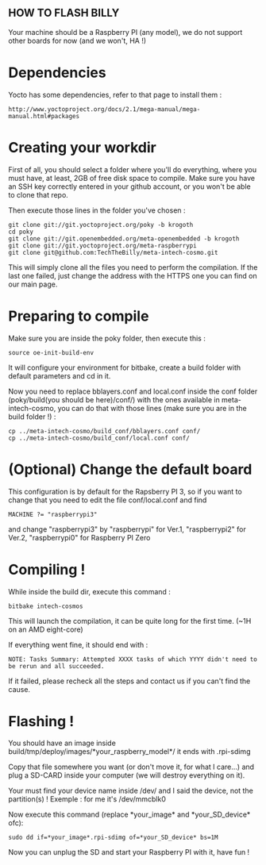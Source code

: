 ## HOW TO FLASH BILLY

Your machine should be a Raspberry PI (any model), we do not support other boards for now (and we won't, HA !)

# Dependencies

Yocto has some dependencies, refer to that page to install them :

    http://www.yoctoproject.org/docs/2.1/mega-manual/mega-manual.html#packages

# Creating your workdir

First of all, you should select a folder where you'll do everything, where you must have, at least, 2GB of free disk space to compile. Make sure you have an SSH key correctly entered in your github account, or you won't be able to clone that repo.

Then execute those lines in the folder you've chosen :

    git clone git://git.yoctoproject.org/poky -b krogoth
    cd poky
    git clone git://git.openembedded.org/meta-openembedded -b krogoth
    git clone git://git.yoctoproject.org/meta-raspberrypi
    git clone git@github.com:TechTheBilly/meta-intech-cosmo.git

This will simply clone all the files you need to perform the compilation. If the last one failed, just change the address with the HTTPS one you can find on our main page.

# Preparing to compile

Make sure you are inside the poky folder, then execute this :

    source oe-init-build-env

It will configure your environment for bitbake, create a build folder with default parameters and cd in it.

Now you need to replace bblayers.conf and local.conf inside the conf folder (poky/build(you should be here)/conf/) with the ones available in meta-intech-cosmo, you can do that with those lines (make sure you are in the build folder !) :

    cp ../meta-intech-cosmo/build_conf/bblayers.conf conf/
    cp ../meta-intech-cosmo/build_conf/local.conf conf/

# (Optional) Change the default board

This configuration is by default for the Rapsberry PI 3, so if you want to change that you need to edit the file conf/local.conf and find

    MACHINE ?= "raspberrypi3"

and change "raspberrypi3" by "raspberrypi" for Ver.1, "raspberrypi2" for Ver.2, "raspberrypi0" for Raspberry PI Zero

# Compiling !

While inside the build dir, execute this command :

    bitbake intech-cosmos

This will launch the compilation, it can be quite long for the first time. (~1H on an AMD eight-core)

If everything went fine, it should end with :

    NOTE: Tasks Summary: Attempted XXXX tasks of which YYYY didn't need to be rerun and all succeeded.
    
If it failed, please recheck all the steps and contact us if you can't find the cause.

# Flashing !

You should have an image inside build/tmp/deploy/images/\*your\_raspberry\_model\*/ it ends with .rpi-sdimg

Copy that file somewhere you want (or don't move it, for what I care...) and plug a SD-CARD inside your computer (we will destroy everything on it). 

Your must find your device name inside /dev/ and I said the device, not the partition(s) ! Exemple : for me it's /dev/mmcblk0

Now execute this command (replace \*your_image\* and \*your\_SD\_device\* ofc):

    sudo dd if=*your_image*.rpi-sdimg of=*your_SD_device* bs=1M
    
Now you can unplug the SD and start your Raspberry PI with it, have fun !
